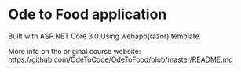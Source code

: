 # Ode to Food application

Built with ASP.NET Core 3.0
Using webapp(razor) template

More info on the original course website: https://github.com/OdeToCode/OdeToFood/blob/master/README.md